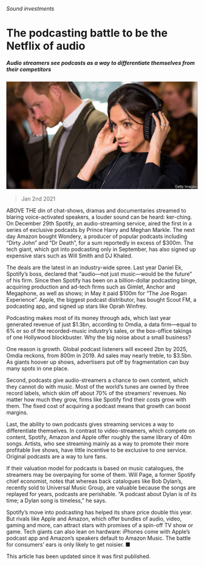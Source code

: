 ###### Sound investments

# The podcasting battle to be the Netflix of audio 

##### Audio streamers see podcasts as a way to differentiate themselves from their competitors 

![image](images/20210102_WBP501.jpg) 

> Jan 2nd 2021 


ABOVE THE din of chat-shows, dramas and documentaries streamed to blaring voice-activated speakers, a louder sound can be heard: ker-ching. On December 29th Spotify, an audio-streaming service, aired the first in a series of exclusive podcasts by Prince Harry and Meghan Markle. The next day Amazon bought Wondery, a producer of popular podcasts including “Dirty John” and “Dr Death”, for a sum reportedly in excess of $300m. The tech giant, which got into podcasting only in September, has also signed up expensive stars such as Will Smith and DJ Khaled.


The deals are the latest in an industry-wide spree. Last year Daniel Ek, Spotify’s boss, declared that “audio—not just music—would be the future” of his firm. Since then Spotify has been on a billion-dollar podcasting binge, acquiring production and ad-tech firms such as Gimlet, Anchor and Megaphone, as well as shows; in May it paid $100m for “The Joe Rogan Experience”. Apple, the biggest podcast distributor, has bought Scout FM, a podcasting app, and signed up stars like Oprah Winfrey.



Podcasting makes most of its money through ads, which last year generated revenue of just $1.3bn, according to Omdia, a data firm—equal to 6% or so of the recorded-music industry’s sales, or the box-office takings of one Hollywood blockbuster. Why the big noise about a small business?


One reason is growth. Global podcast listeners will exceed 2bn by 2025, Omdia reckons, from 800m in 2019. Ad sales may nearly treble, to $3.5bn. As giants hoover up shows, advertisers put off by fragmentation can buy many spots in one place.


Second, podcasts give audio-streamers a chance to own content, which they cannot do with music. Most of the world’s tunes are owned by three record labels, which skim off about 70% of the streamers’ revenues. No matter how much they grow, firms like Spotify find their costs grow with them. The fixed cost of acquiring a podcast means that growth can boost margins.


Last, the ability to own podcasts gives streaming services a way to differentiate themselves. In contrast to video-streamers, which compete on content, Spotify, Amazon and Apple offer roughly the same library of 40m songs. Artists, who see streaming mainly as a way to promote their more profitable live shows, have little incentive to be exclusive to one service. Original podcasts are a way to lure fans.


If their valuation model for podcasts is based on music catalogues, the streamers may be overpaying for some of them. Will Page, a former Spotify chief economist, notes that whereas back catalogues like Bob Dylan’s, recently sold to Universal Music Group, are valuable because the songs are replayed for years, podcasts are perishable. “A podcast about Dylan is of its time; a Dylan song is timeless,” he says.


Spotify’s move into podcasting has helped its share price double this year. But rivals like Apple and Amazon, which offer bundles of audio, video, gaming and more, can attract stars with promises of a spin-off TV show or game. Tech giants can also lean on hardware: iPhones come with Apple’s podcast app and Amazon’s speakers default to Amazon Music. The battle for consumers’ ears is only likely to get noisier. ■


 This article has been updated since it was first published.

